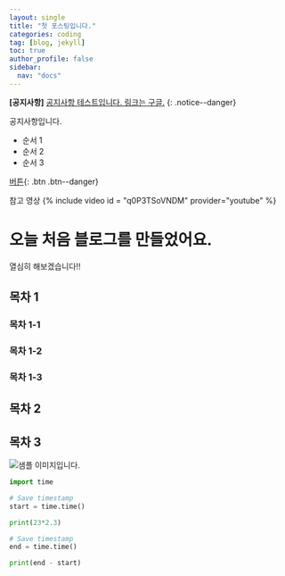```yaml
---
layout: single
title: "첫 포스팅입니다."
categories: coding
tag: [blog, jekyll]
toc: true
author_profile: false
sidebar:
  nav: "docs"
---
```


**[공지사항]** [공지사항 테스트입니다. 링크는 구글.](https://www.google.com/)
{: .notice--danger}

<div class="notice--success">
공지사항입니다.
<ul>
  <li>순서 1</li>
  <li>순서 2</li>
  <li>순서 3</li>
</ul>
</div>

[버튼](https://www.google.com/){: .btn .btn--danger}

참고 영상
{% include video id = "q0P3TSoVNDM" provider="youtube" %}

# 오늘 처음 블로그를 만들었어요.
열심히 해보겠습니다!!

## 목차 1
### 목차 1-1
### 목차 1-2
### 목차 1-3
## 목차 2
## 목차 3


![샘플 이미지입니다.](../../images/2025-01-06-first/test_image.jpg)

```python
import time

# Save timestamp
start = time.time()

print(23*2.3)

# Save timestamp
end = time.time()

print(end - start)
```